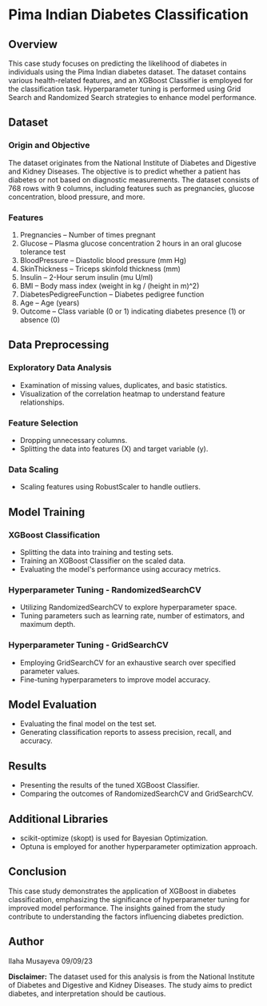 # Pima Indian Diabetes Classification 

## Overview

This case study focuses on predicting the likelihood of diabetes in individuals using the Pima Indian diabetes dataset. The dataset contains various health-related features, and an XGBoost Classifier is employed for the classification task. Hyperparameter tuning is performed using Grid Search and Randomized Search strategies to enhance model performance.

## Dataset

### Origin and Objective
The dataset originates from the National Institute of Diabetes and Digestive and Kidney Diseases. The objective is to predict whether a patient has diabetes or not based on diagnostic measurements. The dataset consists of 768 rows with 9 columns, including features such as pregnancies, glucose concentration, blood pressure, and more.

### Features
1. Pregnancies – Number of times pregnant
2. Glucose – Plasma glucose concentration 2 hours in an oral glucose tolerance test
3. BloodPressure – Diastolic blood pressure (mm Hg)
4. SkinThickness – Triceps skinfold thickness (mm)
5. Insulin – 2-Hour serum insulin (mu U/ml)
6. BMI – Body mass index (weight in kg / (height in m)^2)
7. DiabetesPedigreeFunction – Diabetes pedigree function
8. Age – Age (years)
9. Outcome – Class variable (0 or 1) indicating diabetes presence (1) or absence (0)

## Data Preprocessing

### Exploratory Data Analysis
- Examination of missing values, duplicates, and basic statistics.
- Visualization of the correlation heatmap to understand feature relationships.

### Feature Selection
- Dropping unnecessary columns.
- Splitting the data into features (X) and target variable (y).

### Data Scaling
- Scaling features using RobustScaler to handle outliers.

## Model Training

### XGBoost Classification
- Splitting the data into training and testing sets.
- Training an XGBoost Classifier on the scaled data.
- Evaluating the model's performance using accuracy metrics.

### Hyperparameter Tuning - RandomizedSearchCV
- Utilizing RandomizedSearchCV to explore hyperparameter space.
- Tuning parameters such as learning rate, number of estimators, and maximum depth.

### Hyperparameter Tuning - GridSearchCV
- Employing GridSearchCV for an exhaustive search over specified parameter values.
- Fine-tuning hyperparameters to improve model accuracy.

## Model Evaluation

- Evaluating the final model on the test set.
- Generating classification reports to assess precision, recall, and accuracy.

## Results

- Presenting the results of the tuned XGBoost Classifier.
- Comparing the outcomes of RandomizedSearchCV and GridSearchCV.

## Additional Libraries

- scikit-optimize (skopt) is used for Bayesian Optimization.
- Optuna is employed for another hyperparameter optimization approach.

## Conclusion

This case study demonstrates the application of XGBoost in diabetes classification, emphasizing the significance of hyperparameter tuning for improved model performance. The insights gained from the study contribute to understanding the factors influencing diabetes prediction.

## Author

Ilaha Musayeva
09/09/23

**Disclaimer:** The dataset used for this analysis is from the National Institute of Diabetes and Digestive and Kidney Diseases. The study aims to predict diabetes, and interpretation should be cautious.
